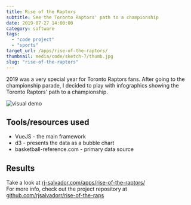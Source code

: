```yaml
---
title: Rise of the Raptors
subtitle: See the Toronto Raptors' path to a championship
date: 2019-07-27 14:00:00
category: software
tags:
  - "code project"
  - "sports"
target_url: /apps/rise-of-the-raptors/
thumbnail: media/code/sketch-7/thumb.jpg
slug: "rise-of-the-raptors"
---
```


2019 was a very special year for Toronto Raptors fans. After going to the championship parade, I decided to play with infographics showing the Toronto Raptors' path to a championship.

<!-- more -->
![visual demo](./demo.gif)

## Tools/resources used

* VueJS - the main framework
* d3 - presents the data as a bubble chart
* basketball-reference.com - primary data source

## Results

Take a look at [rj-salvador.com/apps/rise-of-the-raptors/](http://www.rj-salvador.com/apps/rise-of-the-raptors/)  
For more info, check out the project repository at [github.com/rjsalvadorr/rise-of-the-raps](https://github.com/rjsalvadorr/rise-of-the-raps)
